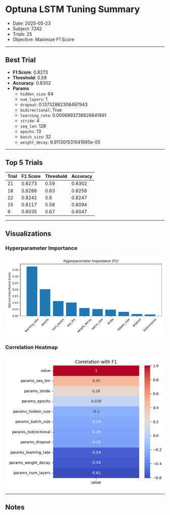 # Optuna LSTM Tuning Summary
- Date: 2025-05-23
- Subject: 7242
- Trials: 25
- Objective: Maximize F1 Score

---

## Best Trial
- **F1 Score**: 0.8273
- **Threshold**: 0.59
- **Accuracy**: 0.8302
- **Params**
  - `hidden_size`: 64
  - `num_layers`: 1
  - `dropout`: 0.13732882308497943
  - `bidirectional`: True
  - `learning_rate`: 0.0006893736626641891
  - `stride`: 4
  - `seq_len`: 128
  - `epochs`: 13
  - `batch_size`: 32
  - `weight_decay`: 9.911301531041695e-05

---

## Top 5 Trials
| Trial | F1 Score | Threshold | Accuracy |
|-------|----------|-----------|----------|
| 21 | 0.8273 | 0.59 | 0.8302 |
| 18 | 0.8266 | 0.63 | 0.8258 |
| 22 | 0.8242 | 0.6 | 0.8247 |
| 15 | 0.8117 | 0.58 | 0.8094 |
| 9 | 0.8035 | 0.67 | 0.8047 |

---

## Visualizations
### Hyperparameter Importance
![F1 Importance](f1_importance_barplot.png)

### Correlation Heatmap
![Correlation with F1](corr_heatmap.png)

---

## Notes